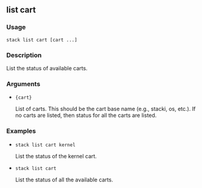 ## list cart

### Usage

`stack list cart [cart ...]`

### Description

List the status of available carts.

### Arguments

* `{cart}`

   List of carts. This should be the cart base name (e.g., stacki, os,
	etc.). If no carts are listed, then status for all the carts are
	listed.


### Examples

* `stack list cart kernel`

   List the status of the kernel cart.

* `stack list cart`

   List the status of all the available carts.



